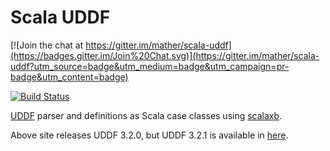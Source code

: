 Scala UDDF
==========

[![Join the chat at https://gitter.im/mather/scala-uddf](https://badges.gitter.im/Join%20Chat.svg)](https://gitter.im/mather/scala-uddf?utm_source=badge&utm_medium=badge&utm_campaign=pr-badge&utm_content=badge)

[![Build Status](https://travis-ci.org/mather/scala-uddf.svg?branch=master)](https://travis-ci.org/mather/scala-uddf)

[UDDF](http://www.uddf.org/) parser and definitions as Scala case classes using [scalaxb](http://scalaxb.org/).

Above site releases UDDF 3.2.0, but UDDF 3.2.1 is available in [here](http://www.streit.cc/extern/uddf_v321/en/index.html).



